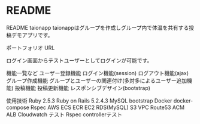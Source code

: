 # README
README
taionapp
taionappはグループを作成しグループ内で体温を共有する投稿デモアプリです。

ポートフォリオ URL


 ログイン画面からテストユーザーとしてログインが可能です。

機能一覧など
ユーザー登録機能
ログイン機能(session)
ログアウト機能(ajax)
グループ作成機能
グループとユーザーの関連付け(多対多によるユーザー追加機能)
投稿機能
投稿更新機能
レスポンシブデザイン(bootstrap)

使用技術
Ruby 2.5.3
Ruby on Rails 5.2.4.3
MySQL 
bootstrap
Docker
docker-compose
Rspec
AWS
ECS
ECR
EC2
RDS(MySQL)
S3
VPC
Route53
ACM
ALB
Cloudwatch
テスト
Rspec
controllerテスト

